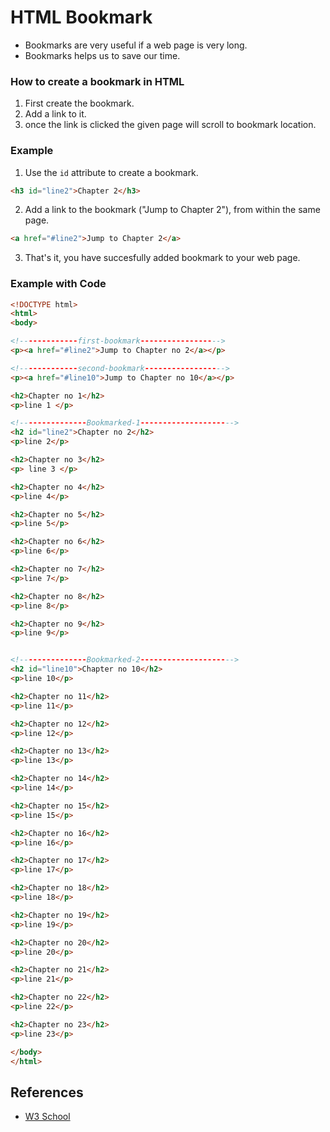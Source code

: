 # HTML Bookmark

- Bookmarks are very useful if a web page is very long.
- Bookmarks helps us to save our time.

### How to create a bookmark in HTML
1) First create the bookmark.
2) Add a link to it.
3) once the link is clicked the given page will scroll to bookmark location.

### Example

1) Use the `id` attribute to create a bookmark.

```html
<h3 id="line2">Chapter 2</h3>
```

2) Add a link to the bookmark ("Jump to Chapter 2"), from within the same page.

```html
<a href="#line2">Jump to Chapter 2</a>
```

3) That's it, you have succesfully added bookmark to your web page.

### Example with Code

```html
<!DOCTYPE html>
<html>
<body>

<!-------------first-bookmark------------------>
<p><a href="#line2">Jump to Chapter no 2</a></p>

<!-------------second-bookmark------------------>
<p><a href="#line10">Jump to Chapter no 10</a></p>

<h2>Chapter no 1</h2>
<p>line 1 </p>

<!---------------Bookmarked-1--------------------->
<h2 id="line2">Chapter no 2</h2>
<p>line 2</p>

<h2>Chapter no 3</h2>
<p> line 3 </p>

<h2>Chapter no 4</h2> 
<p>line 4</p>

<h2>Chapter no 5</h2>
<p>line 5</p>

<h2>Chapter no 6</h2>
<p>line 6</p>

<h2>Chapter no 7</h2>
<p>line 7</p>

<h2>Chapter no 8</h2>
<p>line 8</p>

<h2>Chapter no 9</h2>
<p>line 9</p>


<!---------------Bookmarked-2--------------------->
<h2 id="line10">Chapter no 10</h2>
<p>line 10</p>

<h2>Chapter no 11</h2>
<p>line 11</p>

<h2>Chapter no 12</h2>
<p>line 12</p>

<h2>Chapter no 13</h2>
<p>line 13</p>

<h2>Chapter no 14</h2>
<p>line 14</p>

<h2>Chapter no 15</h2>
<p>line 15</p>

<h2>Chapter no 16</h2>
<p>line 16</p>

<h2>Chapter no 17</h2>
<p>line 17</p>

<h2>Chapter no 18</h2>
<p>line 18</p>

<h2>Chapter no 19</h2>
<p>line 19</p>

<h2>Chapter no 20</h2>
<p>line 20</p>

<h2>Chapter no 21</h2>
<p>line 21</p>

<h2>Chapter no 22</h2>
<p>line 22</p>

<h2>Chapter no 23</h2>
<p>line 23</p>

</body>
</html>

```

## References

* [W3 School](https://www.w3schools.com/default.asp)
